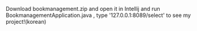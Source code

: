 Download bookmanagement.zip and open it in Intellij and run BookmanagementApplication.java , type '127.0.0.1:8089/select' to see my project!(korean)
